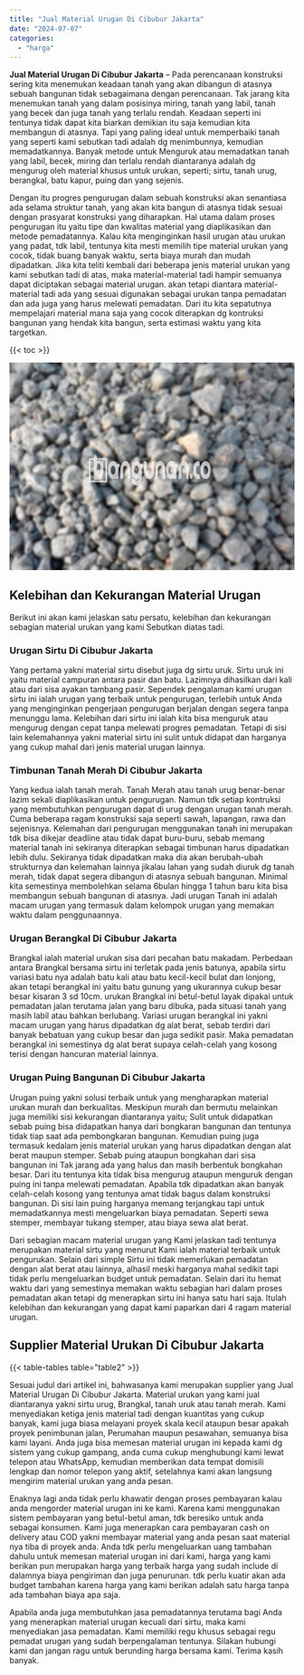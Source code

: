 ```yaml
---
title: "Jual Material Urugan Di Cibubur Jakarta"
date: "2024-07-07"
categories: 
  - "harga"
---
```


**Jual Material Urugan Di Cibubur Jakarta** – Pada perencanaan konstruksi sering kita menemukan keadaan tanah yang akan dibangun di atasnya sebuah bangunan tidak sebagaimana dengan perencanaan. Tak jarang kita menemukan tanah yang dalam posisinya miring, tanah yang labil, tanah yang becek dan juga tanah yang terlalu rendah. Keadaan seperti ini tentunya tidak dapat kita biarkan demikian itu saja kemudian kita membangun di atasnya. Tapi yang paling ideal untuk memperbaiki tanah yang seperti kami sebutkan tadi adalah dg menimbunnya, kemudian memadatkannya. Banyak metode untuk Menguruk atau memadatkan tanah yang labil, becek, miring dan terlalu rendah diantaranya adalah dg mengurug oleh material khusus untuk urukan, seperti; sirtu, tanah urug, berangkal, batu kapur, puing dan yang sejenis.

Dengan itu progres pengurugan dalam sebuah konstruksi akan senantiasa ada selama struktur tanah, yang akan kita bangun di atasnya tidak sesuai dengan prasyarat konstruksi yang diharapkan. Hal utama dalam proses pengurugan itu yaitu tipe dan kwalitas material yang diaplikasikan dan metode pemadatannya. Kalau kita menginginkan hasil urugan atau urukan yang padat, tdk labil, tentunya kita mesti memilih tipe material urukan yang cocok, tidak buang banyak waktu, serta biaya murah dan mudah dipadatkan. Jika kita teliti kembali dari beberapa jenis material urukan yang kami sebutkan tadi di atas, maka material-material tadi hampir semuanya dapat diciptakan sebagai material urugan. akan tetapi diantara material-material tadi ada yang sesuai digunakan sebagai urukan tanpa pemadatan dan ada juga yang harus melewati pemadatan. Dari itu kita sepatutnya mempelajari material mana saja yang cocok diterapkan dg kontruksi bangunan yang hendak kita bangun, serta estimasi waktu yang kita targetkan.

{{< toc >}}

![Jual Material Urugan Di Cibubur Jakarta](/images/jual-urugan-23.png)

## Kelebihan dan Kekurangan Material Urugan

Berikut ini akan kami jelaskan satu persatu, kelebihan dan kekurangan sebagian material urukan yang kami Sebutkan diatas tadi.

### Urugan Sirtu Di Cibubur Jakarta

Yang pertama yakni material sirtu disebut juga dg sirtu uruk. Sirtu uruk ini yaitu material campuran antara pasir dan batu. Lazimnya dihasilkan dari kali atau dari sisa ayakan tambang pasir. Sependek pengalaman kami urugan sirtu ini ialah urugan yang terbaik untuk pengurugan, terlebih untuk Anda yang menginginkan pengerjaan pengurugan berjalan dengan segera tanpa menunggu lama. Kelebihan dari sirtu ini ialah kita bisa menguruk atau mengurug dengan cepat tanpa melewati progres pemadatan. Tetapi di sisi lain kelemahannya yakni material sirtu ini sulit untuk didapat dan harganya yang cukup mahal dari jenis material urugan lainnya.

### Timbunan Tanah Merah Di Cibubur Jakarta

Yang kedua ialah tanah merah. Tanah Merah atau tanah urug benar-benar lazim sekali diaplikasikan untuk pengurugan. Namun tdk setiap kontruksi yang membutuhkan pengurugan dapat di urug dengan urugan tanah merah. Cuma beberapa ragam konstruksi saja seperti sawah, lapangan, rawa dan sejenisnya. Kelemahan dari pengurugan menggunakan tanah ini merupakan tdk bisa dikejar deadline atau tidak dapat buru-buru, sebab memang material tanah ini sekiranya diterapkan sebagai timbunan harus dipadatkan lebih dulu. Sekiranya tidak dipadatkan maka dia akan berubah-ubah strukturnya dan kelemahan lainnya jikalau lahan yang sudah diuruk dg tanah merah, tidak dapat segera dibangun di atasnya sebuah bangunan. Minimal kita semestinya membolehkan selama 6bulan hingga 1 tahun baru kita bisa membangun sebuah bangunan di atasnya. Jadi urugan Tanah ini adalah macam urugan yang termasuk dalam kelompok urugan yang memakan waktu dalam penggunaannya.

### Urugan Berangkal Di Cibubur Jakarta

Brangkal ialah material urukan sisa dari pecahan batu makadam. Perbedaan antara Brangkal bersama sirtu ini terletak pada jenis batunya, apabila sirtu variasi batu nya adalah batu kali atau batu kecil-kecil bulat dan lonjong, akan tetapi berangkal ini yaitu batu gunung yang ukurannya cukup besar besar kisaran 3 sd 10cm. urukan Brangkal ini betul-betul layak dipakai untuk pemadatan jalan terutama jalan yang baru dibuka, pada situasi tanah yang masih labil atau bahkan berlubang. Variasi urugan berangkal ini yakni macam urugan yang harus dipadatkan dg alat berat, sebab terdiri dari banyak bebatuan yang cukup besar dan juga sedikit pasir. Maka pemadatan berangkal ini semestinya dg alat berat supaya celah-celah yang kosong terisi dengan hancuran material lainnya.

### Urugan Puing Bangunan Di Cibubur Jakarta

Urugan puing yakni solusi terbaik untuk yang mengharapkan material urukan murah dan berkualitas. Meskipun murah dan bermutu melainkan juga memiliki sisi kekurangan diantaranya yaitu; Sulit untuk didapatkan sebab puing bisa didapatkan hanya dari bongkaran bangunan dan tentunya tidak tiap saat ada pembongkaran bangunan. Kemudian puing juga termasuk kedalam jenis material urukan yang harus dipadatkan dengan alat berat maupun stemper. Sebab puing ataupun bongkahan dari sisa bangunan ini Tak jarang ada yang halus dan masih berbentuk bongkahan besar. Dari itu tentunya kita tidak bisa mengurug ataupun menguruk dengan puing ini tanpa melewati pemadatan. Apabila tdk dipadatkan akan banyak celah-celah kosong yang tentunya amat tidak bagus dalam konstruksi bangunan. Di sisi lain puing harganya memang terjangkau tapi untuk memadatkannya mesti mengeluarkan biaya pemadatan. Seperti sewa stemper, membayar tukang stemper, atau biaya sewa alat berat.

Dari sebagian macam material urugan yang Kami jelaskan tadi tentunya merupakan material sirtu yang menurut Kami ialah material terbaik untuk pengurukan. Selain dari simple Sirtu ini tidak memerlukan pemadatan dengan alat berat atau lainnya, alhasil meski harganya mahal sedikit tapi tidak perlu mengeluarkan budget untuk pemadatan. Selain dari itu hemat waktu dari yang semestinya memakan waktu sebagian hari dalam proses pemadatan akan tetapi dg menerapkan sirtu ini hanya satu hari saja. Itulah kelebihan dan kekurangan yang dapat kami paparkan dari 4 ragam material urugan.

## Supplier Material Urukan Di Cibubur Jakarta

{{< table-tables table="table2" >}}

Sesuai judul dari artikel ini, bahwasanya kami merupakan supplier yang Jual Material Urugan Di Cibubur Jakarta. Material urukan yang kami jual diantaranya yakni sirtu urug, Brangkal, tanah uruk atau tanah merah. Kami menyediakan ketiga jenis material tadi dengan kuantitas yang cukup banyak, kami juga biasa melayani proyek skala kecil ataupun besar apakah proyek penimbunan jalan, Perumahan maupun pesawahan, semuanya bisa kami layani. Anda juga bisa memesan material urugan ini kepada kami dg sistem yang cukup gampang, anda cuma cukup menghubungi kami lewat telepon atau WhatsApp, kemudian memberikan data tempat domisili lengkap dan nomor telepon yang aktif, setelahnya kami akan langsung mengirim material urukan yang anda pesan.

Enaknya lagi anda tidak perlu khawatir dengan proses pembayaran kalau anda mengorder material urugan ini ke kami. Karena kami menggunakan sistem pembayaran yang betul-betul aman, tdk beresiko untuk anda sebagai konsumen. Kami juga menerapkan cara pembayaran cash on delivery atau COD yakni membayar material yang anda pesan saat material nya tiba di proyek anda. Anda tdk perlu mengeluarkan uang tambahan dahulu untuk memesan material urugan ini dari kami, harga yang kami berikan pun merupakan harga yang terbaik harga yang sudah include di dalamnya biaya pengiriman dan juga penurunan. tdk perlu kuatir akan ada budget tambahan karena harga yang kami berikan adalah satu harga tanpa ada tambahan biaya apa saja.

Apabila anda juga membutuhkan jasa pemadatannya terutama bagi Anda yang menerapkan material urugan kecuali dari sirtu, maka kami menyediakan jasa pemadatan. Kami memiliki regu khusus sebagai regu pemadat urugan yang sudah berpengalaman tentunya. Silakan hubungi kami dan jangan ragu untuk berunding harga bersama kami. Terima kasih banyak.
